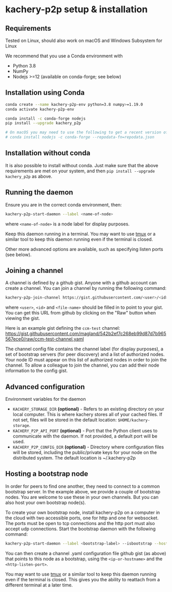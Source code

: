 # kachery-p2p setup & installation

## Requirements

Tested on Linux, should also work on macOS and Windows Subsystem for Linux

We recommend that you use a Conda environment with

* Python 3.8
* NumPy
* Nodejs >=12 (available on conda-forge; see below)

## Installation using Conda

```bash
conda create --name kachery-p2p-env python=3.8 numpy>=1.19.0
conda activate kachery-p2p-env

conda install -c conda-forge nodejs
pip install --upgrade kachery_p2p

# On macOS you may need to use the following to get a recent version of nodejs (>=12):
# conda install nodejs -c conda-forge --repodata-fn=repodata.json
```

## Installation without conda

It is also possible to install without conda. Just make sure that the above requirements are met on your system, and then `pip install --upgrade kachery_p2p` as above.

## Running the daemon

Ensure you are in the correct conda environment, then:

```bash
kachery-p2p-start-daemon --label <name-of-node>
```

where `<name-of-node>` is a node label for display purposes.


Keep this daemon running in a terminal. You may want to use [tmux](https://github.com/tmux/tmux/wiki) or a similar tool to keep this daemon running even if the terminal is closed.

Other more advanced options are available, such as specifying listen ports (see below).

## Joining a channel

A channel is defined by a github gist. Anyone with a github account can create a channel. You can join a channel by running the following command:

```bash
kachery-p2p-join-channel https://gist.githubusercontent.com/<user>/<id>/raw/<file-name>.yaml
```

where `<user>`, `<id>` and `<file-name>` should be filled in to point to your gist. You can get this URL from github by clicking on the "Raw" button when viewing the gist.

Here is an example gist defining the `ccm-test` channel: https://gist.githubusercontent.com/magland/542b2ef7c268eb99d87d7b965567ece0/raw/ccm-test-channel.yaml

The channel config file contains the channel label (for display purposes), a set of bootstrap servers (for peer discovery) and a list of authorized nodes. Your node ID must appear on this list of authorized nodes in order to join the channel. To allow a colleague to join the channel, you can add their node information to the config gist.

## Advanced configuration

Environment variables for the daemon

* `KACHERY_STORAGE_DIR` **(optional)** - Refers to an existing directory on your local computer. This is where kachery stores all of your cached files. If not set, files will be stored in the default location: `$HOME/kachery-storage`.
* `KACHERY_P2P_API_PORT` **(optional)** - Port that the Python client uses to communicate with the daemon. If not provided, a default port will be used.
* `KACHERY_P2P_CONFIG_DIR` **(optional)** - Directory where configuration files will be stored, including the public/private keys for your node on the distributed system. The default location is ~/.kachery-p2p

## Hosting a bootstrap node

In order for peers to find one another, they need to connect to a common bootstrap server. In the example above, we provide a couple of bootstrap nodes. You are welcome to use these in your own channels. But you can also host your own bootstrap node(s).

To create your own bootstrap node, install kachery-p2p on a computer in the cloud with two accessible ports, one for http and one for websocket. The ports must be open to tcp connections and the http port must also accept udp connections. Start the bootstrap daemon with the following command:

```bash
kachery-p2p-start-daemon --label <bootstrap-label> --isbootstrap --host <ip-or-hostname> --port <http-listen-port> --websocket-port <websocket-listen-port>
```

You can then create a channel .yaml configuration file github gist (as above) that points to this node as a bootstrap, using the `<ip-or-hostname>` and the `<http-listen-port>`.

You may want to use [tmux](https://github.com/tmux/tmux/wiki) or a similar tool to keep this daemon running even if the terminal is closed. This gives you the ability to reattach from a different terminal at a later time.